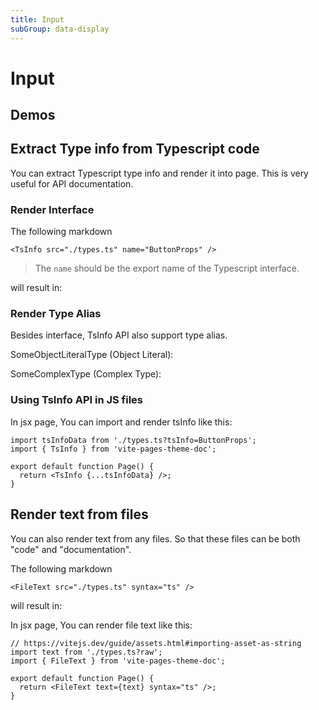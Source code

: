 ```yaml
---
title: Input
subGroup: data-display
---
```


# Input

## Demos

<Demo src="./demos/demo1.tsx" />

## Extract Type info from Typescript code

You can extract Typescript type info and render it into page. This is very useful for API documentation.

### Render Interface

The following markdown

```tsx
<TsInfo src="./types.ts" name="ButtonProps" />
```

> The `name` should be the export name of the Typescript interface.

will result in:

<TsInfo src="./types.ts" name="ButtonProps" />

### Render Type Alias

Besides interface, TsInfo API also support type alias.

SomeObjectLiteralType (Object Literal):
<TsInfo src="./types.ts" name="SomeObjectLiteralType" />

SomeComplexType (Complex Type):
<TsInfo src="./types.ts" name="SomeComplexType" />

### Using TsInfo API in JS files

In jsx page, You can import and render tsInfo like this:

```tsx
import tsInfoData from './types.ts?tsInfo=ButtonProps';
import { TsInfo } from 'vite-pages-theme-doc';

export default function Page() {
  return <TsInfo {...tsInfoData} />;
}
```

## Render text from files

You can also render text from any files. So that these files can be both "code" and "documentation".

The following markdown

```tsx
<FileText src="./types.ts" syntax="ts" />
```

will result in:

<FileText src="./types.ts" syntax="ts" />

In jsx page, You can render file text like this:

```tsx
// https://vitejs.dev/guide/assets.html#importing-asset-as-string
import text from './types.ts?raw';
import { FileText } from 'vite-pages-theme-doc';

export default function Page() {
  return <FileText text={text} syntax="ts" />;
}
```

